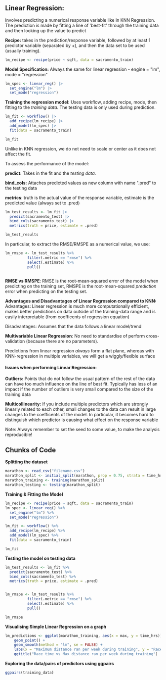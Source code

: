 ## Linear Regression: 
Involves predicting a numerical response variable like in KNN Regression. The prediction is made by fitting a line of 'best-fit' through the training data and then looking up the value to predict 

**Recipe:** takes in the prediction/response variable, followed by at least 1 predictor variable (separated by +), and then the data set to be used (usually training). 


```R
lm_recipe <- recipe(price ~ sqft, data = sacramento_train)
```



**Model Specification:** Always the same for linear regression - engine = "lm", mode = "regression"


```R 
lm_spec <- linear_reg() |>
  set_engine("lm") |>
  set_mode("regression")

```



**Training the regression model:** Uses workflow, adding recipe, mode, then fitting to the _training data_. The testing data is only used during prediction. 


```R
lm_fit <- workflow() |>
  add_recipe(lm_recipe) |>
  add_model(lm_spec) |>
  fit(data = sacramento_train)

lm_fit
```




Unlike in KNN regression, we do not need to scale or center as it does not affect the fit.  

To assess the performance of the model:

**predict:** Takes in the fit and the _testing data_. 

**bind_cols:** Attaches predicted values as new column with name ".pred" to the testing data

**metrics**: truth is the actual value of the response variable, estimate is the predicted value (always set to .pred)



```R
lm_test_results <- lm_fit |>
  predict(sacramento_test) |>
  bind_cols(sacramento_test) |>
  metrics(truth = price, estimate = .pred)

lm_test_results
```


In particular, to extract the RMSE/RMSPE as a numerical value, we use:


```R
lm_rmspe <- lm_test_results %>%
          filter(.metric == "rmse") %>%
          select(.estimate) %>%
          pull()
        
```


**RMSE vs RMSPE**: RMSE is the root-mean-squared error of the model when predicting on the training set, RMSPE is the root-mean-squared _prediction_ error when predicting on the testing set.

**Advantages and Disadvantages of Linear Regression compared to KNN:** 
Advantages: Linear regression is much more computationally efficient, makes better predictions on data outside of the training-data range and is easily interpretable (from coefficents of regression equation)

Disadvantages: Assumes that the data follows a linear model/trend

**Multivariable Linear Regression**: No need to standardise of perform cross-validation (because there are no parameters). 

Predictions from linear regression _always_ form a flat plane, whereas with KNN-regression in multiple variables, we will get a wiggly/flexible surface

#### Issues when performing Linear Regression: ####

**Outliers:** Points that do not follow the usual pattern of the rest of the data can have too much influence on the line of best fit. Typically has less of an impact if the number of outliers is very small compared to the size of the training data

**Multicollinearity:** If you include multiple predictors which are strongly linearly related to each other, small changes to the data can result in large changes to the coefficents of the model. In particular, it becomes hard to distinguish which predictor is causing what effect on the response variable

Note: Always remember to set the seed to some value, to make the analysis reproducible!

## Chunks of Code ##

**Splitting the dataset**


```R
marathon <- read_csv("filename.csv")
marathon_split <- initial_split(marathon, prop = 0.75, strata = time_hrs)
marathon_training <- training(marathon_split)
marathon_testing <- testing(marathon_split)
```



**Training & Fitting the Model**


```R
lm_recipe <- recipe(price ~ sqft, data = sacramento_train)
lm_spec <- linear_reg() %>%
  set_engine("lm") %>%
  set_mode("regression")

lm_fit <- workflow() %>%
  add_recipe(lm_recipe) %>%
  add_model(lm_spec) %>%
  fit(data = sacramento_train)

lm_fit
```


**Testing the model on testing data**


```R
lm_test_results <- lm_fit %>%
  predict(sacramento_test) %>%
  bind_cols(sacramento_test) %>%
  metrics(truth = price, estimate = .pred)


lm_rmspe <- lm_test_results %>%
          filter(.metric == "rmse") %>%
          select(.estimate) %>%
          pull()

lm_rmspe
```



**Visualising Simple Linear Regression on a graph**



```R
lm_predictions <- ggplot(marathon_training, aes(x = max, y = time_hrs)) + 
    geom_point() + 
    geom_smooth(method = "lm", se = FALSE) + 
    labs(x = "Maximum distance ran per week during training", y = "Race time in hours")+ 
    ggtitle("Race time vs Max distance ran per week during training")
```


**Exploring the data/pairs of predictors using ggpairs**


```R
ggpairs(training_data)
```


```R

```
